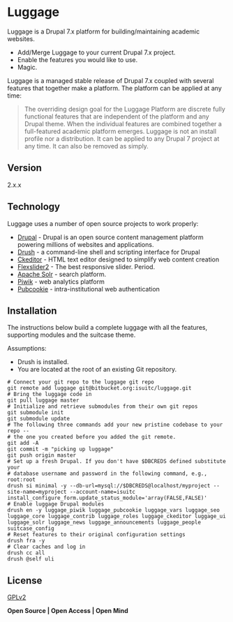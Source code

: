 Luggage
=========

Luggage is a Drupal 7.x platform for building/maintaining academic websites.

  - Add/Merge Luggage to your current Drupal 7.x project.
  - Enable the features you would like to use.
  - Magic.

Luggage is a managed stable release of Drupal 7.x coupled with several features that together make a platform. The platform can be applied at any time:

> The overriding design goal for the Luggage Platform are discrete fully functional features that are independent of the platform and any Drupal theme.
> When the individual features are combined together a full-featured academic platform emerges.
> Luggage is not an install profile nor a distribution. It can be applied to any Drupal 7 project at any time.
> It can also be removed as simply.

Version
----

2.x.x

Technology
-----------

Luggage uses a number of open source projects to work properly:

* [Drupal][] - Drupal is an open source content management platform powering millions of websites and applications.
* [Drush][] - a command-line shell and scripting interface for Drupal
* [Ckeditor][] - HTML text editor designed to simplify web content creation
* [Flexslider2][] - The best responsive slider. Period.
* [Apache Solr][] - search platform.
* [Piwik][] - web analytics platform
* [Pubcookie][] - intra-institutional web authentication

Installation
--------------

The instructions below build a complete luggage with all the features, supporting modules and the suitcase theme.

Assumptions:
* Drush is installed.
* You are located at the root of an existing Git repository.

```
# Connect your git repo to the luggage git repo
git remote add luggage git@bitbucket.org:isuitc/luggage.git
# Bring the luggage code in
git pull luggage master
# Initialize and retrieve submodules from their own git repos
git submodule init
git submodule update
# The following three commands add your new pristine codebase to your repo --
# the one you created before you added the git remote.
git add -A
git commit -m "picking up luggage"
git push origin master
# Set up a fresh Drupal. If you don't have $DBCREDS defined substitute your
# database username and password in the following command, e.g., root:root
drush si minimal -y --db-url=mysql://$DBCREDS@localhost/myproject --site-name=myproject --account-name=isuitc install_configure_form.update_status_module='array(FALSE,FALSE)'
# Enable luggage Drupal modules
drush en -y luggage_piwik luggage_pubcookie luggage_vars luggage_seo luggage_core luggage_contrib luggage_roles luggage_ckeditor luggage_ui luggage_solr luggage_news luggage_announcements luggage_people suitcase_config
# Reset features to their original configuration settings
drush fra -y
# Clear caches and log in
drush cc all
drush @self uli
```

License
----

[GPLv2][]


**Open Source | Open Access | Open Mind**

[Drupal]:http://drupal.org/
[Drush]:https://github.com/drush-ops/drush
[Ckeditor]:http://ckeditor.com/
[Flexslider2]:http://flexslider.woothemes.com/
[Apache Solr]:http://lucene.apache.org/solr/
[Piwik]:http://piwik.org/
[Pubcookie]:http://www.pubcookie.org/
[GPLv2]:http://www.gnu.org/licenses/gpl-2.0.html
